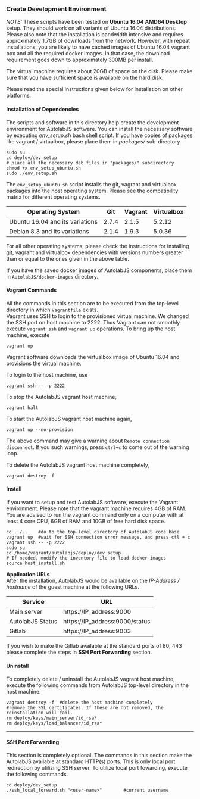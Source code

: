 ### Create Development Environment ###

*NOTE:* These scripts have been tested on **Ubuntu 16.04 AMD64 Desktop** setup. They should work on all variants of Ubuntu 16.04 distributions. Please also note that the installation is bandwidth intensive and requires approximately 1.7GB of downloads from the network. However, with repeat installations, you are likely to have cached images of Ubuntu 16.04 vagrant box and all the required docker images. In that case, the download requirement goes down to approximately 300MB per install.

The virtual machine requires about 20GB of space on the disk. Please make sure that you have sufficient space is available on the hard disk.

Please read the special instructions given below for installation on other platforms.

#### Installation of Dependencies ####
The scripts and software in this directory help create the development environment for AutolabJS software. You can install the necessary software by executing _env_setup.sh_ bash shell script. If you have copies of packages like vagrant / virtualbox, please place them in _packages/_ sub-directory.

```shell
sudo su
cd deploy/dev_setup
# place all the necessary deb files in "packages/" subdirectory
chmod +x env_setup_ubuntu.sh
sudo ./env_setup.sh
```
The `env_setup_ubuntu.sh` script installs the git, vagrant and virtualbox packages into the host operating system. Please see the compatibility matrix for different operating systems.     

| **Operating System**            | **Git** | **Vagrant** | **Virtualbox** |
|---------------------------------|---------|-------------|----------------|
| Ubuntu 16.04 and its variations | 2.7.4   | 2.1.5       | 5.2.12            |
| Debian 8.3 and its variations   | 2.1.4   | 1.9.3       | 5.0.36         |

For all other operating systems, please check the instructions for installing git, vagrant and virtualbox dependencies with versions numbers greater than or equal to the ones given in the above table.

If you have the saved docker images of AutolabJS components, place them in ```AutolabJS/docker-images``` directory.    

#### Vagrant Commands ####
All the commands in this section are to be executed from the top-level directory in which `Vagrantfile` exists.    
Vagrant uses SSH to login to the provisioned virtual machine. We changed the SSH port on host machine to 2222. Thus Vagrant can not smoothly execute `vagrant ssh` and `vagrant up` operations. To bring up the host machine, execute    
```
vagrant up
```
Vagrant software downloads the virtualbox image of Ubuntu 16.04 and provisions the virtual machine.

To login to the host machine, use    
```
vagrant ssh -- -p 2222
```

To stop the AutolabJS vagrant host machine,    
```
vagrant halt
```

To start the AutolabJS vagrant host machine again,    
```
vagrant up --no-provision
```
The above command may give a warning about `Remote connection disconnect`.  If you such warnings, press `ctrl+c` to come out of the warning loop.

To delete the AutolabJS vagrant host machine completely,    
```
vagrant destroy -f
```


#### Install ####
If you want to setup and test AutolabJS software, execute the Vagrant environment. Please note that the vagrant machine requires 4GB of RAM. You are advised to run the vagrant command only on a computer with at least 4 core CPU, 6GB of RAM and 10GB of free hard disk space.     
```shell
cd ../..    #do to the top-level directory of AutolabJS code base
vagrant up  #wait for SSH connection error message, and press ctl + c
vagrant ssh -- -p 2222
sudo su
cd /home/vagrant/autolabjs/deploy/dev_setup
# If needed, modify the inventory file to load docker images
source host_install.sh
```

**Application URLs**    
After the installation, AutolabJS would be available on the _IP-Address / hostname_ of the guest machine at the following URLs.    

| **Service**    | **URL**                        |
|----------------|--------------------------------|
| Main server    | https://IP_address:9000        |
| AutolabJS Status | https://IP_address:9000/status |
| Gitlab         | https://IP_address:9003        |

If you wish to make the Gitlab available at the standard ports of 80, 443 please complete the steps in **SSH Port Forwarding** section.    


#### Uninstall ####
To completely delete / uninstall the AutolabJS vagrant host machine, execute the following commands from AutolabJS top-level directory in the host machine.
```
vagrant destroy -f	#delete the host machine completely
#remove the SSL certificates. If these are not removed, the reinstallation will fail.
rm deploy/keys/main_server/id_rsa*
rm deploy/keys/load_balancer/id_rsa*
```



***
#### SSH Port Forwarding ####
This section is completely optional. The commands in this section make the AutolabJS available at standard HTTP(s) ports. This is only local port redirection by utilizing SSH server. To utilize local port fowarding, execute the following commands.    
```
cd deploy/dev_setup
./ssh_local_forward.sh "<user-name>"		#current username
```
